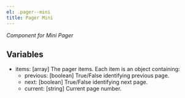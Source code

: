 ```yaml
---
el: .pager--mini
title: Pager Mini
---
```


_Component for Mini Pager_

## Variables

- items: [array] The pager items. Each item is an object containing:
  - previous: [boolean] True/False identifying previous page.
  - next: [boolean] True/False identifying next page.
  - current: [string] Current page number.
